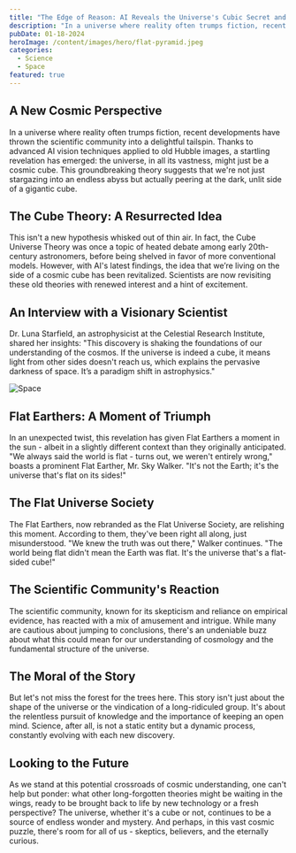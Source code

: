 ```yaml
---
title: "The Edge of Reason: AI Reveals the Universe's Cubic Secret and Flat Earthers Take a Victory Lap"
description: "In a universe where reality often trumps fiction, recent developments have thrown the scientific community into a delightful tailspin. Thanks to advanced AI vision techniques applied to old Hubble images, a startling revelation has emerged: the universe."
pubDate: 01-18-2024
heroImage: /content/images/hero/flat-pyramid.jpeg
categories:
  - Science
  - Space
featured: true
---
```


## A New Cosmic Perspective

In a universe where reality often trumps fiction, recent developments have thrown the scientific community into a delightful tailspin. Thanks to advanced AI vision techniques applied to old Hubble images, a startling revelation has emerged: the universe, in all its vastness, might just be a cosmic cube. This groundbreaking theory suggests that we're not just stargazing into an endless abyss but actually peering at the dark, unlit side of a gigantic cube.

## The Cube Theory: A Resurrected Idea

This isn't a new hypothesis whisked out of thin air. In fact, the Cube Universe Theory was once a topic of heated debate among early 20th-century astronomers, before being shelved in favor of more conventional models. However, with AI's latest findings, the idea that we’re living on the side of a cosmic cube has been revitalized. Scientists are now revisiting these old theories with renewed interest and a hint of excitement.

## An Interview with a Visionary Scientist

Dr. Luna Starfield, an astrophysicist at the Celestial Research Institute, shared her insights: "This discovery is shaking the foundations of our understanding of the cosmos. If the universe is indeed a cube, it means light from other sides doesn't reach us, which explains the pervasive darkness of space. It’s a paradigm shift in astrophysics."

![Space](/content/images/assets/flat-space.jpeg)

## Flat Earthers: A Moment of Triumph

In an unexpected twist, this revelation has given Flat Earthers a moment in the sun - albeit in a slightly different context than they originally anticipated. "We always said the world is flat - turns out, we weren't entirely wrong," boasts a prominent Flat Earther, Mr. Sky Walker. "It's not the Earth; it's the universe that's flat on its sides!"

## The Flat Universe Society

The Flat Earthers, now rebranded as the Flat Universe Society, are relishing this moment. According to them, they've been right all along, just misunderstood. "We knew the truth was out there," Walker continues. "The world being flat didn't mean the Earth was flat. It's the universe that's a flat-sided cube!"

## The Scientific Community's Reaction

The scientific community, known for its skepticism and reliance on empirical evidence, has reacted with a mix of amusement and intrigue. While many are cautious about jumping to conclusions, there's an undeniable buzz about what this could mean for our understanding of cosmology and the fundamental structure of the universe.

## The Moral of the Story

But let's not miss the forest for the trees here. This story isn't just about the shape of the universe or the vindication of a long-ridiculed group. It's about the relentless pursuit of knowledge and the importance of keeping an open mind. Science, after all, is not a static entity but a dynamic process, constantly evolving with each new discovery.

## Looking to the Future

As we stand at this potential crossroads of cosmic understanding, one can't help but ponder: what other long-forgotten theories might be waiting in the wings, ready to be brought back to life by new technology or a fresh perspective? The universe, whether it's a cube or not, continues to be a source of endless wonder and mystery. And perhaps, in this vast cosmic puzzle, there's room for all of us - skeptics, believers, and the eternally curious.
